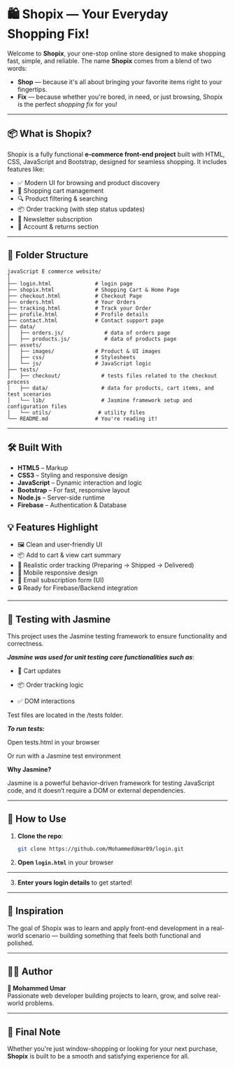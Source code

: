 # 🛍️ Shopix — Your Everyday Shopping Fix!

Welcome to **Shopix**, your one-stop online store designed to make shopping fast, simple, and reliable. The name **Shopix** comes from a blend of two words:

- **Shop** — because it's all about bringing your favorite items right to your fingertips.
- **Fix** — because whether you're bored, in need, or just browsing, Shopix is the perfect *shopping fix* for you!

---

## 📦 What is Shopix?

Shopix is a fully functional **e-commerce front-end project** built with HTML, CSS, JavaScript and Bootstrap, designed for seamless shopping. It includes features like:

- ✅ Modern UI for browsing and product discovery  
- 🛒 Shopping cart management  
- 🔍 Product filtering & searching  
- 📦 Order tracking (with step status updates)  
- 📨 Newsletter subscription  
- 👤 Account & returns section

---

## 📂 Folder Structure

```
javaScript E commerce website/
│
├── login.html              # login page
├── shopix.html             # Shopping Cart & Home Page
├── checkout.html           # Checkout Page
├── orders.html             # Your Orders
├── tracking.html           # Track your Order
├── profile.html            # Profile details
├── contact.html            # Contact support page
├── data/
│   ├── orders.js/             # data of orders page
│   ├── products.js/           # data of products page
├── assets/
│   ├── images/             # Product & UI images
│   ├── css/                # Stylesheets
│   └── js/                 # JavaScript logic
├── tests/
│   ├── checkout/             # tests files related to the checkout process
│   ├── data/                 # data for products, cart items, and test scenarios  
│   └── lib/                  # Jasmine framework setup and configuration files
│   └── utils/               # utility files
└── README.md               # You're reading it!
```

---

## 🛠️ Built With

- **HTML5** – Markup
- **CSS3** – Styling and responsive design
- **JavaScript** – Dynamic interaction and logic
- **Bootstrap**  – For fast, responsive layout
- **Node.js** – Server-side runtime
- **Firebase** – Authentication & Database

## 💡 Features Highlight

- 🖼️ Clean and user-friendly UI  
- 📦 Add to cart & view cart summary  
- 🚚 Realistic order tracking (Preparing → Shipped → Delivered)  
- 📱 Mobile responsive design  
- 📧 Email subscription form (UI)  
- 🔒 Ready for Firebase/Backend integration

---

## 🧪 Testing with Jasmine

This project uses the Jasmine testing framework to ensure functionality and correctness.


***Jasmine was used for unit testing core functionalities such as***:

- 🛒 Cart updates

- 📦 Order tracking logic

- ✅ DOM interactions

Test files are located in the /tests folder.

***To run tests:***

Open tests.html in your browser

Or run with a Jasmine test environment

**Why Jasmine?**

Jasmine is a powerful behavior-driven framework for testing JavaScript code, and it doesn’t require a DOM or external dependencies.

---

## 🔧 How to Use

1. **Clone the repo**:
   ```bash
   git clone https://github.com/MohammedUmar09/login.git
   ```

2. **Open `login.html`** in your browser

---

3. **Enter yours login details** to get started!

---

## 💬 Inspiration

The goal of Shopix was to learn and apply front-end development in a real-world scenario — building something that feels both functional and polished.

---

## 🙋‍♂️ Author

**👤 Mohammed Umar**  
Passionate web developer building projects to learn, grow, and solve real-world problems.

---

## 📌 Final Note

Whether you're just window-shopping or looking for your next purchase, **Shopix** is built to be a smooth and satisfying experience for all.

